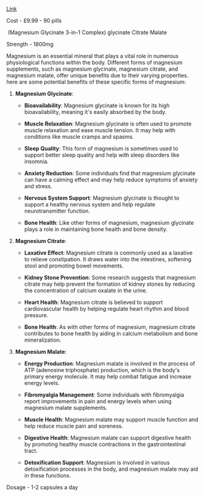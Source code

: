 [Link](https://www.ebay.co.uk/itm/235138476505?hash=item36bf5869d9:g:mzwAAOSwo1Nk32jx&amdata=enc%3AAQAIAAAA4FUj0wVw8Vdhm%2BwPc6UbP9H%2BVDQekyJmmbt2Hxr8u4HKPDiHjliWN5YKkGVK0NJFwO7oLLWCcXV0pUr1pUXHhNDEVH0u5MjqlRYCTM8Gv0GlSfLKeyicEbszTtuaDdHMmBN9zmF7WtwzJ6bhpjMB5kCKgrhQ5zUXjdlNUbDQQrYAy3dXubgc4gA%2B6n4UY03tg1fKavHGobGLFcl9W3Dr0KlpfyohUfYt0OU39d5YzBawQi7cFOdZNH6ExJSkk5JMtuRXNa%2Bn%2BQxQQXg%2FCXtGVLQaX%2B52iAvgksMwjGZZeZGz%7Ctkp%3ABk9SR6zyhNLCYg)

Cost - £9.99 - 90 pills 

 (Magnesium Glycinate 3-in-1 Complex) glycinate Citrate Malate

Strength - 1800mg

Magnesium is an essential mineral that plays a vital role in numerous physiological functions within the body. Different forms of magnesium supplements, such as magnesium glycinate, magnesium citrate, and magnesium malate, offer unique benefits due to their varying properties. here are some potential benefits of these specific forms of magnesium:

1. **Magnesium Glycinate**:

   - **Bioavailability**: Magnesium glycinate is known for its high bioavailability, meaning it's easily absorbed by the body.
   
   - **Muscle Relaxation**: Magnesium glycinate is often used to promote muscle relaxation and ease muscle tension. It may help with conditions like muscle cramps and spasms.
   
   - **Sleep Quality**: This form of magnesium is sometimes used to support better sleep quality and help with sleep disorders like insomnia.
   
   - **Anxiety Reduction**: Some individuals find that magnesium glycinate can have a calming effect and may help reduce symptoms of anxiety and stress.
   
   - **Nervous System Support**: Magnesium glycinate is thought to support a healthy nervous system and help regulate neurotransmitter function.
   
   - **Bone Health**: Like other forms of magnesium, magnesium glycinate plays a role in maintaining bone health and bone density.

2. **Magnesium Citrate**:

   - **Laxative Effect**: Magnesium citrate is commonly used as a laxative to relieve constipation. It draws water into the intestines, softening stool and promoting bowel movements.
   
   - **Kidney Stone Prevention**: Some research suggests that magnesium citrate may help prevent the formation of kidney stones by reducing the concentration of calcium oxalate in the urine.
   
   - **Heart Health**: Magnesium citrate is believed to support cardiovascular health by helping regulate heart rhythm and blood pressure.
   
   - **Bone Health**: As with other forms of magnesium, magnesium citrate contributes to bone health by aiding in calcium metabolism and bone mineralization.

3. **Magnesium Malate**:

   - **Energy Production**: Magnesium malate is involved in the process of ATP (adenosine triphosphate) production, which is the body's primary energy molecule. It may help combat fatigue and increase energy levels.
   
   - **Fibromyalgia Management**: Some individuals with fibromyalgia report improvements in pain and energy levels when using magnesium malate supplements.
   
   - **Muscle Health**: Magnesium malate may support muscle function and help reduce muscle pain and soreness.
   
   - **Digestive Health**: Magnesium malate can support digestive health by promoting healthy muscle contractions in the gastrointestinal tract.
   
   - **Detoxification Support**: Magnesium is involved in various detoxification processes in the body, and magnesium malate may aid in these functions.


Dosage - 1-2 capsules a day 